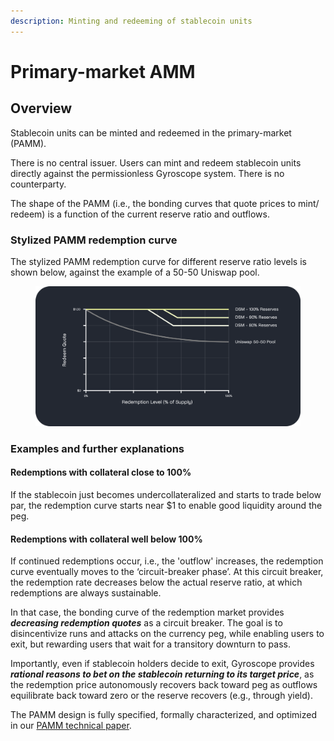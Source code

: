 ```yaml
---
description: Minting and redeeming of stablecoin units
---
```


# Primary-market AMM

## Overview

Stablecoin units can be minted and redeemed in the primary-market (PAMM).

There is no central issuer. Users can mint and redeem stablecoin units directly against the permissionless Gyroscope system. There is no counterparty.

The shape of the PAMM (i.e., the bonding curves that quote prices to mint/ redeem) is a function of the current reserve ratio and outflows.

### Stylized PAMM redemption curve

The stylized PAMM redemption curve for different reserve ratio levels is shown below, against the example of a 50-50 Uniswap pool.

<figure><img src="../../../.gitbook/assets/Graph 2 v2.png" alt=""><figcaption></figcaption></figure>

### Examples and further explanations

#### Redemptions with collateral close to 100%

If the stablecoin just becomes undercollateralized and starts to trade below par, the redemption curve starts near $1 to enable good liquidity around the peg.&#x20;

#### Redemptions with collateral well below 100%&#x20;

If continued redemptions occur, i.e., the 'outflow' increases, the redemption curve eventually moves to the ‘circuit-breaker phase’. At this circuit breaker, the redemption rate decreases below the actual reserve ratio, at which redemptions are always sustainable.

In that case, the bonding curve of the redemption market provides _**decreasing redemption quotes**_ as a circuit breaker. The goal is to disincentivize runs and attacks on the currency peg, while enabling users to exit, but rewarding users that wait for a transitory downturn to pass.

Importantly, even if stablecoin holders decide to exit, Gyroscope provides _**rational reasons to bet on the stablecoin returning to its target price**_, as the redemption price autonomously recovers back toward peg as outflows equilibrate back toward zero or the reserve recovers (e.g., through yield).

The PAMM design is fully specified, formally characterized, and optimized in our [PAMM technical paper](https://github.com/gyrostable/technical-papers/blob/main/P-AMM/P-AMM%20technical%20paper.pdf).

